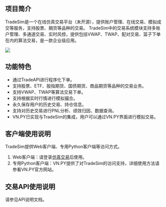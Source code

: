 ## 项目简介 
TradeSim是一个在线仿真交易平台（未开源），提供账户管理、在线交易、模拟成交等服务，支持股票、期货等品种的交易。
TradeSim中的交易系统模块支持多账户管理、多通道交易、实时风控，提供包括VWAP、TWAP、配对交易、篮子下单在内的算法交易，是一款企业级应用。

![](https://github.com/quantOS-org/TradeSim/blob/master/doc/img/tradesim.png)

## 功能特色 

- 通过TradeAPI进行程序化下单。
- 支持股票、ETF、股指期货、国债期货、商品期货等品种的交易业务。
- 支持VWAP、TWAP等算法交易下单。
- 支持根据实时行情进行模拟撮合。
- 永久保存用户的历史交易、持仓信息。
- 支持对历史交易进行PNL分析、绩效归因、数据查询。
- VN.PY已实现与TradeSim的集成，用户可以通过VN.PY界面进行模拟交易。

## 客户端使用说明

TradeSim提供Web客户端、专用Python客户端等访问方式。

1. Web客户端：请登录[仿真交易](http://www.quantos.org/tradesim/trade.html)后使用。
2. 专用Python客户端：VN.PY提供了对TradeSim的访问支持，详细使用方法请参看VN.PY官方网站。

## 交易API使用说明

请参见API说明文档。
